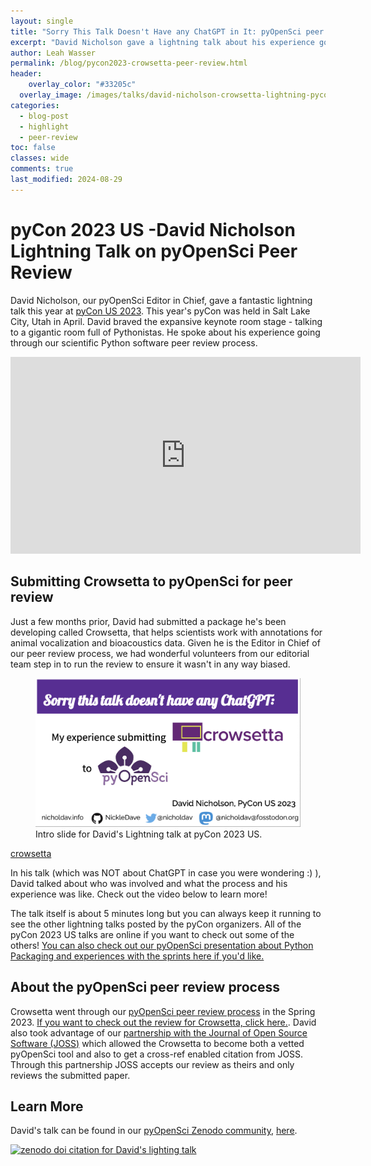 ```yaml
---
layout: single
title: "Sorry This Talk Doesn't Have any ChatGPT in It: pyOpenSci peer review of Crowsetta "
excerpt: "David Nicholson gave a lightning talk about his experience going through the pyOpenSci peer review process with his Python package called Crowsetta. Learn more about the people involved in peer review and watch the 5 minute video here."
author: Leah Wasser
permalink: /blog/pycon2023-crowsetta-peer-review.html
header:
    overlay_color: "#33205c"
  overlay_image: /images/talks/david-nicholson-crowsetta-lightning-pycon2023.png
categories:
  - blog-post
  - highlight
  - peer-review
toc: false
classes: wide
comments: true
last_modified: 2024-08-29
---
```


# pyCon 2023 US -David Nicholson Lightning Talk on pyOpenSci Peer Review

David Nicholson, our pyOpenSci Editor in Chief, gave a fantastic lightning talk this year at [pyCon US 2023](https://us.pycon.org/2023/). This year's pyCon was held in Salt Lake City, Utah in April. David braved the expansive keynote room stage - talking to a gigantic room full of Pythonistas. He spoke about his experience going through our scientific Python software peer review process.

<iframe width="560" height="315" src="https://www.youtube.com/embed/54q_cPCNNS8?start=1083" title="YouTube video player" frameborder="0" allow="accelerometer; autoplay; clipboard-write; encrypted-media; gyroscope; picture-in-picture; web-share" allowfullscreen></iframe>

## Submitting Crowsetta to pyOpenSci for peer review

Just a few months prior, David had submitted a package he's been developing called Crowsetta, that helps scientists work with annotations for animal vocalization and bioacoustics data. Given he is the Editor in Chief of our peer review process, we had wonderful volunteers from our editorial team step in to run the review to ensure it wasn't in any way biased.

<figure>
    <a href="/images/talks/intro-slide-david-nicholson-crowsetta-lightning-pycon2023.png">
    <img src="/images/talks/intro-slide-david-nicholson-crowsetta-lightning-pycon2023.png" style="max-width:100%" alt="Image showing the title slide of David's talk. At the top is says - Sorry this talk doesn't have any ChatGPT. It then says my experience submitting to pyOpenSci. At the bottom you can see david's website (nicholdav.info), github NickleDave, Twitter nicholdav and mastodon account nicholdav@fosstodon.org">
    </a>
    <figcaption>Intro slide for David's Lightning talk at pyCon 2023 US.
    </figcaption>
</figure>

[crowsetta](https://github.com/vocalpy/crowsetta)

In his talk (which was NOT about ChatGPT in case you were wondering :) ), David talked about who was involved and what the process and his experience was like. Check out the video below to learn more!

The talk itself is about 5 minutes long but you can always keep it running to see the other lightning talks posted by the pyCon organizers. All of the pyCon 2023 US talks are online if you want to check out some of the others! [You can also check out our
pyOpenSci presentation about Python Packaging and experiences with the sprints here if you'd like.](pycon-2023-packaging-presentation-sprints-leah-wasser.html)

## About the pyOpenSci peer review process

Crowsetta went through our [pyOpenSci peer review process](https://www.pyopensci.org/about-peer-review/) in the Spring 2023. [If you want to check out the review for Crowsetta, click here.](https://github.com/pyOpenSci/software-submission/issues/68). David also took advantage of our [partnership with the Journal of Open Source Software (JOSS)](https://www.pyopensci.org/software-peer-review/partners/joss.html) which allowed the Crowsetta to become both a vetted pyOpenSci tool and also to get a cross-ref enabled citation from JOSS. Through this partnership JOSS accepts our review as theirs and only reviews the submitted paper.

## Learn More

David's talk can be found in our [pyOpenSci Zenodo community](https://zenodo.org/communities/pyopensci/?page=1&size=20), [here](https://zenodo.org/record/8033167).

[![zenodo doi citation for David's lighting talk](https://zenodo.org/badge/DOI/10.5281/zenodo.8033167.svg)](https://doi.org/10.5281/zenodo.8033167)
